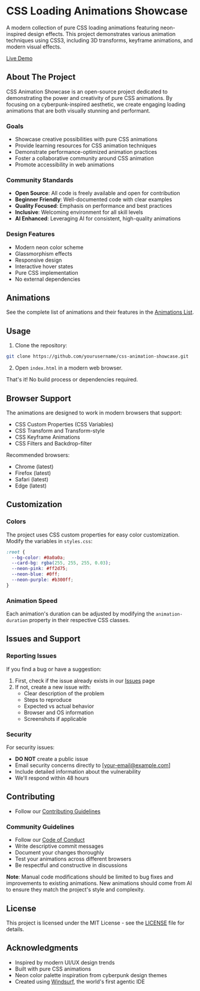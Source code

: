 # CSS Loading Animations Showcase

A modern collection of pure CSS loading animations featuring neon-inspired design effects. This project demonstrates various animation techniques using CSS3, including 3D transforms, keyframe animations, and modern visual effects.

[Live Demo](https://shasikhan.github.io/css-loading-animations/)

## About The Project

CSS Animation Showcase is an open-source project dedicated to demonstrating the power and creativity of pure CSS animations. By focusing on a cyberpunk-inspired aesthetic, we create engaging loading animations that are both visually stunning and performant.

### Goals

- Showcase creative possibilities with pure CSS animations
- Provide learning resources for CSS animation techniques
- Demonstrate performance-optimized animation practices
- Foster a collaborative community around CSS animation
- Promote accessibility in web animations

### Community Standards

- **Open Source**: All code is freely available and open for contribution
- **Beginner Friendly**: Well-documented code with clear examples
- **Quality Focused**: Emphasis on performance and best practices
- **Inclusive**: Welcoming environment for all skill levels
- **AI Enhanced**: Leveraging AI for consistent, high-quality animations

### Design Features

- Modern neon color scheme
- Glassmorphism effects
- Responsive design
- Interactive hover states
- Pure CSS implementation
- No external dependencies

## Animations

See the complete list of animations and their features in the [Animations List](ANIMATIONS.md).

## Usage

1. Clone the repository:

```bash
git clone https://github.com/yourusername/css-animation-showcase.git
```

2. Open `index.html` in a modern web browser.

That's it! No build process or dependencies required.

## Browser Support

The animations are designed to work in modern browsers that support:

- CSS Custom Properties (CSS Variables)
- CSS Transform and Transform-style
- CSS Keyframe Animations
- CSS Filters and Backdrop-filter

Recommended browsers:

- Chrome (latest)
- Firefox (latest)
- Safari (latest)
- Edge (latest)

## Customization

### Colors

The project uses CSS custom properties for easy color customization. Modify the variables in `styles.css`:

```css
:root {
  --bg-color: #0a0a0a;
  --card-bg: rgba(255, 255, 255, 0.03);
  --neon-pink: #ff2d75;
  --neon-blue: #0ff;
  --neon-purple: #b300ff;
}
```

### Animation Speed

Each animation's duration can be adjusted by modifying the `animation-duration` property in their respective CSS classes.

## Issues and Support

### Reporting Issues

If you find a bug or have a suggestion:

1. First, check if the issue already exists in our [Issues](https://github.com/yourusername/css-animation-showcase/issues) page
2. If not, create a new issue with:
   - Clear description of the problem
   - Steps to reproduce
   - Expected vs actual behavior
   - Browser and OS information
   - Screenshots if applicable

### Security

For security issues:

- **DO NOT** create a public issue
- Email security concerns directly to [your-email@example.com]
- Include detailed information about the vulnerability
- We'll respond within 48 hours

## Contributing

- Follow our [Contributing Guidelines](CONTRIBUTING.md)

### Community Guidelines

- Follow our [Code of Conduct](CODE_OF_CONDUCT.md)
- Write descriptive commit messages
- Document your changes thoroughly
- Test your animations across different browsers
- Be respectful and constructive in discussions

**Note**: Manual code modifications should be limited to bug fixes and improvements to existing animations. New animations should come from AI to ensure they match the project's style and complexity.

## License

This project is licensed under the MIT License - see the [LICENSE](LICENSE) file for details.

## Acknowledgments

- Inspired by modern UI/UX design trends
- Built with pure CSS animations
- Neon color palette inspiration from cyberpunk design themes
- Created using [Windsurf](https://www.codeium.com/windsurf), the world's first agentic IDE
